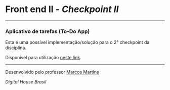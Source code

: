 # Front end II -  _Checkpoint II_

***

### Aplicativo de tarefas (To-Do App)
Esta é uma possível implementação/solução para o 2° checkpoint da disciplina.

Disponível para utilização [neste link](https://dh-3bi-frontend2-checkpoint2-resolucao-parcial.netlify.app).

***

Desenvolvido pelo professor [Marcos Martins](https://github.com/xk08)

*Digital House Brasil*

